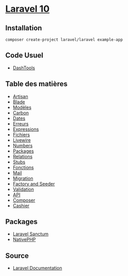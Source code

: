 # [Laravel 10](../readme.md)

## Installation

```console
composer create-project laravel/laravel example-app
```

## Code Usuel

* [DashTools](dashtools.md)

## Table des matières

* [Artisan](artisan.md)
* [Blade](blade.md)
* [Modèles](modeles.md)
* [Carbon](carbon.md)
* [Dates](dates.md)
* [Erreurs](erreurs.md)
* [Expressions](expressions.md)
* [Fichiers](fichiers.md)
* [Livewire](livewire.md)
* [Numbers](number.md)
* [Packages](packages.md)
* [Relations](relations.md)
* [Stubs](stubs.md)
* [Fonctions](fonctions.md)
* [Mail](mail.md)
* [Migration](migration.md)
* [Factory and Seeder](factory.md)
* [Validation](validation.md)
* [API](api.md)
* [Composer](composer.md)
* [Cashier](cashier.md)

## Packages

* [Laravel Sanctum](sanctum.md)
* [NativePHP](Nativephp.md)

## Source

* [Laravel Documentation](https://laravel.com/docs/10.x)
  